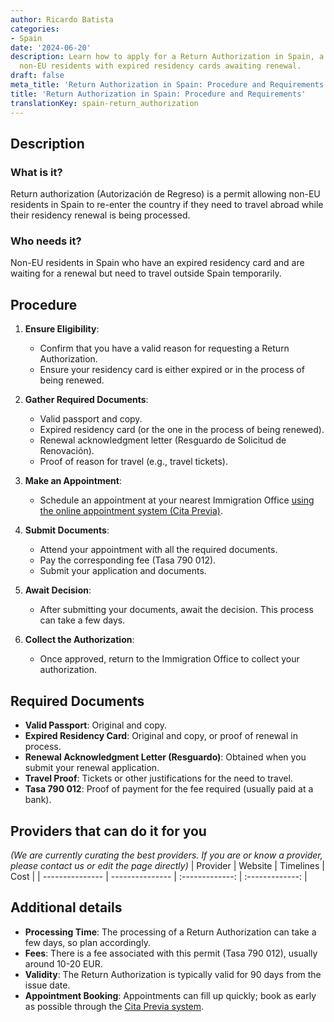 ```yaml
---
author: Ricardo Batista
categories:
- Spain
date: '2024-06-20'
description: Learn how to apply for a Return Authorization in Spain, a permit for
  non-EU residents with expired residency cards awaiting renewal.
draft: false
meta_title: 'Return Authorization in Spain: Procedure and Requirements'
title: 'Return Authorization in Spain: Procedure and Requirements'
translationKey: spain-return_authorization
---
```




## Description
### What is it?
Return authorization (Autorización de Regreso) is a permit allowing non-EU residents in Spain to re-enter the country if they need to travel abroad while their residency renewal is being processed.

### Who needs it?
Non-EU residents in Spain who have an expired residency card and are waiting for a renewal but need to travel outside Spain temporarily.

## Procedure
1. **Ensure Eligibility**:
    - Confirm that you have a valid reason for requesting a Return Authorization.
    - Ensure your residency card is either expired or in the process of being renewed.

2. **Gather Required Documents**:
    - Valid passport and copy.
    - Expired residency card (or the one in the process of being renewed).
    - Renewal acknowledgment letter (Resguardo de Solicitud de Renovación).
    - Proof of reason for travel (e.g., travel tickets).

3. **Make an Appointment**:
    - Schedule an appointment at your nearest Immigration Office [using the online appointment system (Cita Previa)](https://sede.administracionespublicas.gob.es/).

4. **Submit Documents**:
    - Attend your appointment with all the required documents.
    - Pay the corresponding fee (Tasa 790 012).
    - Submit your application and documents.

5. **Await Decision**:
    - After submitting your documents, await the decision. This process can take a few days.

6. **Collect the Authorization**:
    - Once approved, return to the Immigration Office to collect your authorization.

## Required Documents
- **Valid Passport**: Original and copy.
- **Expired Residency Card**: Original and copy, or proof of renewal in process.
- **Renewal Acknowledgment Letter (Resguardo)**: Obtained when you submit your renewal application.
- **Travel Proof**: Tickets or other justifications for the need to travel.
- **Tasa 790 012**: Proof of payment for the fee required (usually paid at a bank).

## Providers that can do it for you
_(We are currently curating the best providers. If you are or know a provider, please contact us or edit the page directly)_
| Provider        |     Website     |     Timelines    |       Cost      |
| --------------- | --------------- |  :-------------: | :-------------: |

## Additional details
- **Processing Time**: The processing of a Return Authorization can take a few days, so plan accordingly.
- **Fees**: There is a fee associated with this permit (Tasa 790 012), usually around 10-20 EUR.
- **Validity**: The Return Authorization is typically valid for 90 days from the issue date.
- **Appointment Booking**: Appointments can fill up quickly; book as early as possible through the [Cita Previa system](https://sede.administracionespublicas.gob.es/).
